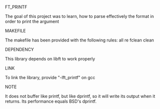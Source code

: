 FT_PRINTF

The goal of this project was to learn, how to parse effectively the format in order to print the argument

MAKEFILE

The makefile has been provided with the following rules: all re fclean clean

DEPENDENCY

This library depends on libft to work properly

LINK

To link the library, provide "-lft_printf" on gcc

NOTE

It does not buffer like printf, but like dprintf, so it will write its output when it returns. Its performance equals BSD's dprintf.
